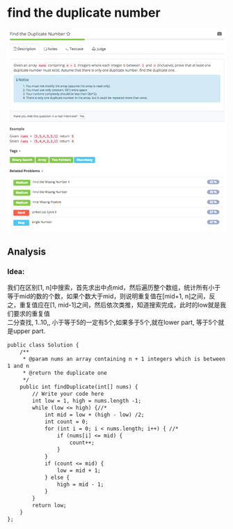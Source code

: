 # find the duplicate number

![](../../../.gitbook/assets/screen-shot-2017-08-23-at-3.46.23-pm.png)

## Analysis

### Idea:

我们在区别\[1, n\]中搜索，首先求出中点mid，然后遍历整个数组，统计所有小于等于mid的数的个数，如果个数大于mid，则说明重复值在\[mid+1, n\]之间，反之，重复值应在\[1, mid-1\]之间，然后依次类推，知道搜索完成，此时的low就是我们要求的重复值  
二分查找, 1..10,, 小于等于5的一定有5个,如果多于5个,就在lower part, 等于5个就是upper part.

```text
public class Solution {
    /**
     * @param nums an array containing n + 1 integers which is between 1 and n
     * @return the duplicate one
     */
    public int findDuplicate(int[] nums) {
        // Write your code here
        int low = 1, high = nums.length -1;
        while (low <= high) {//*
            int mid = low + (high - low) /2;
            int count = 0;
            for (int i = 0; i < nums.length; i++) { //*
                if (nums[i] <= mid) {
                    count++;
                }
            }
            if (count <= mid) {
                low = mid + 1;
            } else {
                high = mid - 1;
            }
        }
        return low;
    }
};
```

